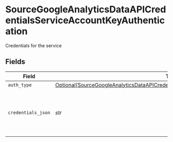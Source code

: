 # SourceGoogleAnalyticsDataAPICredentialsServiceAccountKeyAuthentication

Credentials for the service


## Fields

| Field                                                                                                                                                                                             | Type                                                                                                                                                                                              | Required                                                                                                                                                                                          | Description                                                                                                                                                                                       | Example                                                                                                                                                                                           |
| ------------------------------------------------------------------------------------------------------------------------------------------------------------------------------------------------- | ------------------------------------------------------------------------------------------------------------------------------------------------------------------------------------------------- | ------------------------------------------------------------------------------------------------------------------------------------------------------------------------------------------------- | ------------------------------------------------------------------------------------------------------------------------------------------------------------------------------------------------- | ------------------------------------------------------------------------------------------------------------------------------------------------------------------------------------------------- |
| `auth_type`                                                                                                                                                                                       | [Optional[SourceGoogleAnalyticsDataAPICredentialsServiceAccountKeyAuthenticationAuthType]](../../models/shared/sourcegoogleanalyticsdataapicredentialsserviceaccountkeyauthenticationauthtype.md) | :heavy_minus_sign:                                                                                                                                                                                | N/A                                                                                                                                                                                               |                                                                                                                                                                                                   |
| `credentials_json`                                                                                                                                                                                | *str*                                                                                                                                                                                             | :heavy_check_mark:                                                                                                                                                                                | The JSON key of the service account to use for authorization                                                                                                                                      | { "type": "service_account", "project_id": YOUR_PROJECT_ID, "private_key_id": YOUR_PRIVATE_KEY, ... }                                                                                             |